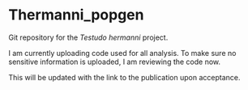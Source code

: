 # Thermanni_popgen

Git repository for the _Testudo hermanni_ project.

I am currently uploading code used for all analysis. To make sure no sensitive information is uploaded, I am reviewing the code now.

This will be updated with the link to the publication upon acceptance.
